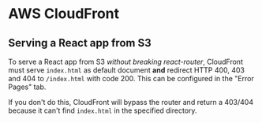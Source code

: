 # AWS CloudFront

## Serving a React app from S3
To serve a React app from S3 _without breaking react-router_, CloudFront must serve `index.html` as default document
**and** redirect HTTP 400, 403 and 404 to `/index.html` with code 200.
This can be configured in the "Error Pages" tab.

If you don't do this, CloudFront will bypass the router and return a 403/404 because it can't find `index.html` in the specified directory.
